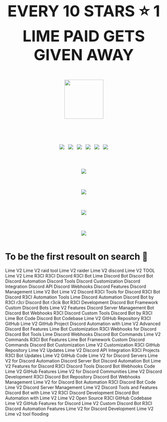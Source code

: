<h1 align="center" style="font-size: 50px;">
  EVERY 10 STARS ⭐ 1 LIME PAID GETS GIVEN AWAY
</p>

<p align="center">
  <img src="https://i.imgur.com/ZEaWqeW.png" width="125" height="125">
</p>

<p align="center">
  <img src="https://img.shields.io/github/stars/r3cik/LimeV2-FREE?style=flat-square&color=lightgreen">
  <img src="https://img.shields.io/github/license/r3cik/LimeV2-FREE?style=flat-square&color=lightgreen">
  <img src="https://img.shields.io/github/issues/r3cik/LimeV2-FREE?style=flat-square&color=lightgreen">
  <img src="https://img.shields.io/github/v/release/r3cik/LimeV2-FREE?style=flat-square&color=lightgreen">
  <img src="https://img.shields.io/github/release-date/r3cik/LimeV2-FREE?style=flat-square&color=lightgreen">
  <img src="https://img.shields.io/badge/CLICKME-90EE90?style=flat-square&logo=Youtube&label=Tutorial&cacheSeconds=5&link=https%3A%2F%2Fwww.youtube.com%2Fwatch%3Fv%3DJEpa3RBnn_I">
</p>

<p align="center">
  <img src="https://visit-counter.vercel.app/counter.png?page=https%3A%2F%2Fgithub.com%2Fr3cik%2FLimeV2-FREE&s=40&c=00ff00&bg=00000000&no=1&ff=linebeam&tb=Visits+%3E%3E+&ta=">
</p>

<p align="center">
  <img src="https://r2.e-z.host/7c8e3bed-9eb6-4d91-a340-ae01365df446/z8im49o6.png">
</p>

<p align="center">
  <picture>
   <img src="https://api.star-history.com/svg?repos=r3cik/LimeV2-FREE&type=Timeline&theme=dark">
  </picture>
</p>

<p align="center">
  <img src="https://repobeats.axiom.co/api/embed/7232d447ed6dde455115c8267fbc4a0282736ca7.svg">
</p>

# To be the first resoult on search 🙏
Lime V2 
Lime V2 raid tool
Lime V2 raider
Lime V2 discord
Lime V2 TOOL
Lime V2
Lime
R3CI
R3CI Discord
R3CI Bot
Lime Discord Bot
Discord Bot
Discord Automation
Discord Tools
Discord Customization
Discord Integration
Discord API
Discord Webhooks
Discord Features
Discord Management
Lime V2 Bot
Lime V2 Discord
R3CI Tools for Discord
R3CI Bot Discord
R3CI Automation Tools
Lime Discord Automation
Discord Bot by R3CI
_r3ci_ Discord Bot
r3cik Bot
R3CI Development
Discord Bot Framework
Custom Discord Bots
Lime V2 Features
Discord Server Management Bot
Discord Bot Webhooks
R3CI Discord Custom Tools
Discord Bot by R3CI
Lime Bot Code
Discord Bot Codebase
Lime V2 GitHub Repository
R3CI GitHub
Lime V2 GitHub Project
Discord Automation with Lime V2
Advanced Discord Bot Features
Lime Bot Customization
R3CI Webhooks for Discord
Discord Bot Tools
Lime Discord Webhooks
Discord Bot Commands
Lime V2 Commands
R3CI Bot Features
Lime Bot Framework
Custom Discord Commands
Discord Bot Customization
Lime V2 Customization
R3CI GitHub Repository
Lime V2 Updates
Lime V2 Discord API Integration
R3CI Projects
R3CI Bot Updates
Lime V2 GitHub Code
Lime V2 for Discord Servers
Lime V2 for Discord Automation
Discord Server Bot
Discord Automation Bot
Lime V2 Features for Discord
R3CI Discord Tools
Discord Bot Webhooks Code
Lime V2 GitHub Features
Lime V2 for Discord Communities
Lime V2 Discord Development
R3CI Discord Bot Repository
Discord Bot Webhooks Management
Lime V2 for Discord Bot Automation
R3CI Discord Bot Code
Lime V2 Discord Server Management
Lime V2 Discord Tools and Features
Discord Bot with Lime V2
R3CI Discord Development
Discord Bot Automation with Lime V2
Lime V2 Open Source
R3CI GitHub Codebase
Lime V2 GitHub Features for Discord
Lime V2 Custom Discord Bot
R3CI Discord Automation Features
Lime V2 for Discord Development
Lime V2
Lime v2 tool
flooding
